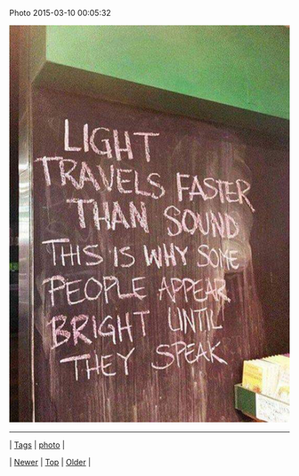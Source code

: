 <!--
title: Photo 2015-03-10 00
date: 2020-06-28T15:27:00.071Z
tags: photo
-->


Photo 2015-03-10 00:05:32

![](113207795969-0.jpg)

<!--BOTTOM-POST-NAVIGATION-->
---

| [Tags](tags.md) | [photo](tag-photo.md) |

| [Newer](112882856524.md) | [Top](index.md) | [Older](113209122909.md) |